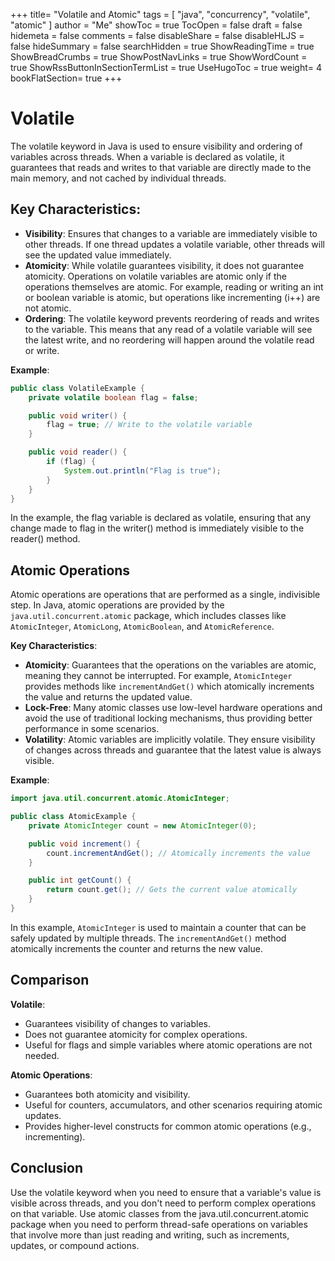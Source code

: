 +++
title= "Volatile and Atomic"
tags = [ "java", "concurrency", "volatile", "atomic" ]
author = "Me"
showToc = true
TocOpen = false
draft = false
hidemeta = false
comments = false
disableShare = false
disableHLJS = false
hideSummary = false
searchHidden = true
ShowReadingTime = true
ShowBreadCrumbs = true
ShowPostNavLinks = true
ShowWordCount = true
ShowRssButtonInSectionTermList = true
UseHugoToc = true
weight= 4
bookFlatSection= true
+++

# Volatile
The volatile keyword in Java is used to ensure visibility and ordering of variables across threads. When a variable is declared as volatile, it guarantees that reads and writes to that variable are directly made to the main memory, and not cached by individual threads.

## Key Characteristics:
- **Visibility**: Ensures that changes to a variable are immediately visible to other threads. If one thread updates a volatile variable, other threads will see the updated value immediately.
- **Atomicity**: While volatile guarantees visibility, it does not guarantee atomicity. Operations on volatile variables are atomic only if the operations themselves are atomic. For example, reading or writing an int or boolean variable is atomic, but operations like incrementing (i++) are not atomic.
- **Ordering**: The volatile keyword prevents reordering of reads and writes to the variable. This means that any read of a volatile variable will see the latest write, and no reordering will happen around the volatile read or write.

**Example**:
```java
public class VolatileExample {
    private volatile boolean flag = false;

    public void writer() {
        flag = true; // Write to the volatile variable
    }

    public void reader() {
        if (flag) {
            System.out.println("Flag is true");
        }
    }
}
```
In the example, the flag variable is declared as volatile, ensuring that any change made to flag in the writer() method is immediately visible to the reader() method.

## Atomic Operations
Atomic operations are operations that are performed as a single, indivisible step. In Java, atomic operations are provided by the `java.util.concurrent.atomic` package, which includes classes like `AtomicInteger`, `AtomicLong`, `AtomicBoolean`, and `AtomicReference`.

**Key Characteristics**:
- **Atomicity**: Guarantees that the operations on the variables are atomic, meaning they cannot be interrupted. For example, `AtomicInteger` provides methods like `incrementAndGet()` which atomically increments the value and returns the updated value.
- **Lock-Free**: Many atomic classes use low-level hardware operations and avoid the use of traditional locking mechanisms, thus providing better performance in some scenarios.
- **Volatility**: Atomic variables are implicitly volatile. They ensure visibility of changes across threads and guarantee that the latest value is always visible.

**Example**:
```java
import java.util.concurrent.atomic.AtomicInteger;

public class AtomicExample {
    private AtomicInteger count = new AtomicInteger(0);

    public void increment() {
        count.incrementAndGet(); // Atomically increments the value
    }

    public int getCount() {
        return count.get(); // Gets the current value atomically
    }
}
```
In this example, `AtomicInteger` is used to maintain a counter that can be safely updated by multiple threads. The `incrementAndGet()` method atomically increments the counter and returns the new value.

## Comparison
**Volatile**:
- Guarantees visibility of changes to variables.
- Does not guarantee atomicity for complex operations.
- Useful for flags and simple variables where atomic operations are not needed.

**Atomic Operations**:
- Guarantees both atomicity and visibility.
- Useful for counters, accumulators, and other scenarios requiring atomic updates.
- Provides higher-level constructs for common atomic operations (e.g., incrementing).
## Conclusion
Use the volatile keyword when you need to ensure that a variable's value is visible across threads, and you don't need to perform complex operations on that variable.
Use atomic classes from the java.util.concurrent.atomic package when you need to perform thread-safe operations on variables that involve more than just reading and writing, such as increments, updates, or compound actions.